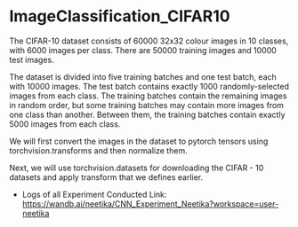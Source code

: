 # ImageClassification_CIFAR10
The CIFAR-10 dataset consists of 60000 32x32 colour images in 10 classes, with 6000 images per class. There are 50000 training images and 10000 test images.

The dataset is divided into five training batches and one test batch, each with 10000 images. The test batch contains exactly 1000 randomly-selected images from each class. The training batches contain the remaining images in random order, but some training batches may contain more images from one class than another. Between them, the training batches contain exactly 5000 images from each class.

We will first convert the images in the dataset to pytorch tensors using torchvision.transforms and then normalize them.

Next, we will use torchvision.datasets for downloading the CIFAR - 10 datasets and apply transform that we defines earlier.

* Logs of all Experiment Conducted Link: https://wandb.ai/neetika/CNN_Experiment_Neetika?workspace=user-neetika
